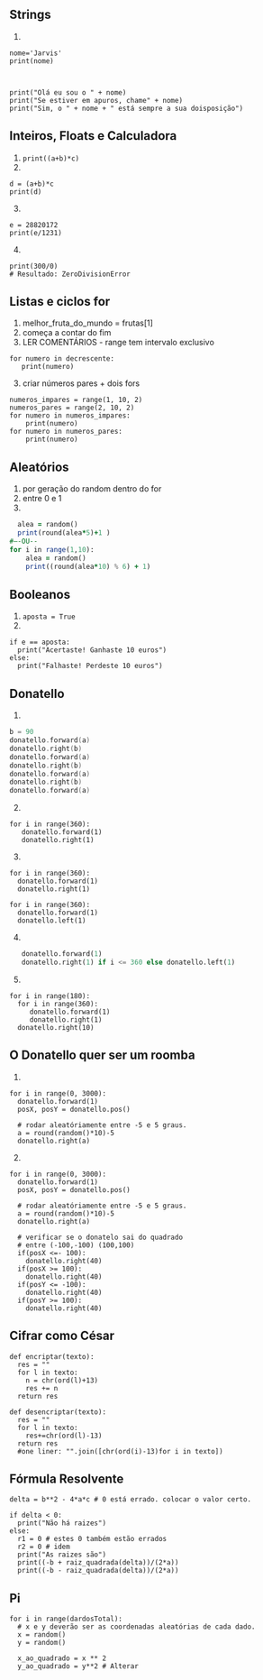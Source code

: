 ## Strings
1. 
```
nome='Jarvis'
print(nome)



print("Olá eu sou o " + nome)
print("Se estiver em apuros, chame" + nome)
print("Sim, o " + nome + " está sempre a sua doisposição")
```

## Inteiros, Floats e Calculadora
1. `print((a+b)*c)`
2.
```
d = (a+b)*c
print(d)
```
3.
```
e = 28820172 
print(e/1231)
```
4.
```
print(300/0)
# Resultado: ZeroDivisionError
```

## Listas e ciclos for
1.	melhor_fruta_do_mundo = frutas[1]
2.	começa a contar do fim
1.	LER COMENTÁRIOS - range tem intervalo exclusivo
```decrescente = range(9, 0, -1)
for numero in decrescente:
   print(numero)
```

3.	criar números pares + dois fors 
```
numeros_impares = range(1, 10, 2)
numeros_pares = range(2, 10, 2)
for numero in numeros_impares:
    print(numero)  
for numero in numeros_pares:
    print(numero)
```

## Aleatórios
1.	por geração do random dentro do for
2.	entre 0 e 1
3.	
```for i in range(1,10):
  alea = random()
  print(round(alea*5)+1 )
#–-OU--
for i in range(1,10):
    alea = random()
    print((round(alea*10) % 6) + 1)
```

## Booleanos
1. `aposta = True`
2. 
```
if e == aposta:
  print("Acertaste! Ganhaste 10 euros")
else:
  print("Falhaste! Perdeste 10 euros") 
```

## Donatello
1.	
```a = 100*2
b = 90
donatello.forward(a)
donatello.right(b)
donatello.forward(a)
donatello.right(b)
donatello.forward(a)
donatello.right(b)
donatello.forward(a)
```
2.	
```
for i in range(360):
   donatello.forward(1)
   donatello.right(1)
```
3.
```	
for i in range(360):
  donatello.forward(1)
  donatello.right(1)

for i in range(360):
  donatello.forward(1)
  donatello.left(1)
```
4.	
```for i in range(360*2):
   donatello.forward(1)
   donatello.right(1) if i <= 360 else donatello.left(1)
```
5.	 
```
for i in range(180):
  for i in range(360):
     donatello.forward(1)
     donatello.right(1) 
  donatello.right(10) 
```
## O Donatello quer ser um roomba
1.
```
for i in range(0, 3000):
  donatello.forward(1)
  posX, posY = donatello.pos()
  
  # rodar aleatóriamente entre -5 e 5 graus.
  a = round(random()*10)-5
  donatello.right(a)
```
2.
```
for i in range(0, 3000):
  donatello.forward(1)
  posX, posY = donatello.pos()
  
  # rodar aleatóriamente entre -5 e 5 graus.
  a = round(random()*10)-5
  donatello.right(a)

  # verificar se o donatelo sai do quadrado
  # entre (-100,-100) (100,100)
  if(posX <=- 100):
    donatello.right(40)
  if(posX >= 100):
    donatello.right(40)
  if(posY <= -100):
    donatello.right(40)
  if(posY >= 100):
    donatello.right(40)
```
## Cifrar como César
```
def encriptar(texto):
  res = ""
  for l in texto:
    n = chr(ord(l)+13)
    res += n
  return res
  
def desencriptar(texto):
  res = ""
  for l in texto:
    res+=chr(ord(l)-13)
  return res
  #one liner: "".join([chr(ord(i)-13)for i in texto])
```

## Fórmula Resolvente
```
delta = b**2 - 4*a*c # 0 está errado. colocar o valor certo.

if delta < 0:
  print("Não há raizes")
else:
  r1 = 0 # estes 0 também estão errados 
  r2 = 0 # idem
  print("As raizes são")
  print((-b + raiz_quadrada(delta))/(2*a))
  print((-b - raiz_quadrada(delta))/(2*a))
```
## Pi
```
for i in range(dardosTotal):
  # x e y deverão ser as coordenadas aleatórias de cada dado.
  x = random()
  y = random()
  
  x_ao_quadrado = x ** 2
  y_ao_quadrado = y**2 # Alterar
```
